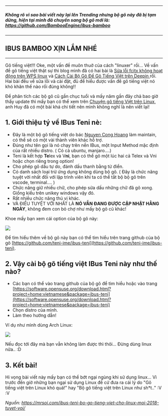 -------------------------------------------------------

##### Không rõ vì sao bài viết này lại lên Trending nhưng bộ gõ này đã bị tạm dừng, hiện tại mình đã chuyển sang bộ gõ mới là: https://github.com/BambooEngine/ibus-bamboo 

-------------------------------------------------------

## IBUS BAMBOO XỊN LẮM NHÉ

-------------------------------------------------------
Gõ tiếng việt!!! Oke, một vấn đề muôn thuở của cách "linuxer" rồi...  Về vấn đề gõ tiếng việt thật sự thì blog mình đã có hai bài là [Sửa lỗi fcitx không hoạt động trên WPS linux](https://mrsoi.com/sua-loi-fcitx-khong-hoat-dong-tren-wps/) và [Cách Cài Bộ Gõ Để Gõ Tiếng Việt trên Deepin
](https://mrsoi.com/cach-cai-bo-go-de-go-tieng-viet-tren-deepin/) rồi. Hai bài đều về sửa lỗi và cài đặt, đủ để hiểu được vấn đề gõ tiếng việt nó khó khăn thế nào rồi đúng không!!

Để phân tích các bộ gõ cũ gần chục tuổi và mấy năm gần đây chả bao giờ thấy update thì mấy bạn có thể xem trên [Chuyện gõ tiếng Việt trên Linux](https://thefullsnack.com/posts/go-tieng-viet-linux/), anh Huy đã có một bài khá chi tiết nên mình không nghĩ là nên viết lại!

## 1. Giới thiệu tý về IBus Teni nè:

* Đây là một bộ gõ tiếng việt do bác [Nguyen Cong Hoang](https://github.com/teni-ime) làm maintain, có thể sẽ có một vài thành viên khác hỗ trợ.
* Đúng như tên gọi là nó chạy trên nền IBus, một Input Method mặc định của rất nhiều distro. ( Có cả ubuntu, manjaro....)
* Teni là kết hợp **Te**lex và V**ni**, bạn có thể gõ một lúc hai cả Telex và Vni hoặc chọn riêng trong option!
* Cho phép gõ dấu tự do, đánh dấu thanh bằng từ điển.
* Có danh sách loại trừ ứng dụng không dùng bộ gõ. ( Đây là chức năng tuyệt vời nhất đối với lập trình viên khi ta có thể tắt bộ bộ gõ trên vscode, terminal.... )
* Chức năng giữ nhiều chữ, cho phép sửa dấu những chữ đã gõ xong. Giống kiểu trên unikey windows vậy đó.
* Rất nhiều chức năng thú vị khác.
* VÀ ĐIỀU TUYỆT VỜI NHẤT LÀ **NÓ VẪN ĐANG ĐƯỢC CẬP NHẬT HẰNG NGÀY**, không đem con bỏ chợ như mấy bộ gõ cũ khác!

Khoe mấy bạn xem cái option của bộ gõ này:

![](https://mrsoi.com/content/images/2018/10/ibus-teni_01.png)

Để tìm hiểu thêm về bộ gõ này bạn có thể tìm hiểu trên trang github của bộ gõ [https://github.com/teni-ime/ibus-teni](https://github.com/teni-ime/ibus-teni).

## 2. Vậy cài bộ gõ tiếng việt IBus Teni này như thế nào?

* Các bạn có thể vào trang github của bộ gõ để tìm hiểu hoặc vào trang [https://software.opensuse.org/download.html?project=home:vietnamese&package=ibus-teni](https://software.opensuse.org/download.html?project=home:vietnamese&package=ibus-teni)
* Chọn distro của mình.
* Làm theo hướng dẫn!

Ví dụ như mình dùng Arch Linux:

![](https://mrsoi.com/content/images/2018/10/ibus-teni_02.png)

Nếu đọc tới đây mà bạn vẫn không làm được thì thôi... Đừng dùng linux nữa.. :D 

## 3. Kết bài!

Hi vọng bài viết này mấy bạn có thể bớt ngại ngùng khi sử dụng linux... Vì trước đến giờ những bạn ngại sử dụng Linux đề cứ đưa ra cái lý do "Gõ tiếng việt trên Linux khó quá!" hay "Bộ gõ tiếng việt trên Linux như sh*t.." :V :V

*Nguồn: https://mrsoi.com/ibus-teni-bo-go-tieng-viet-cho-linux-moi-2018-tuyet-voi/*
